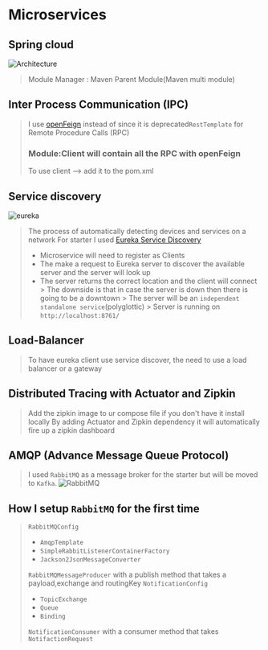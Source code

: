 # Microservices

## Spring cloud

![Architecture](https://user-images.githubusercontent.com/40702606/144061535-7a42e85b-59d6-4f7f-9c35-18a48b49e6de.png)

> Module Manager : Maven Parent Module(Maven multi module)

## Inter Process Communication (IPC)

> I use [openFeign](https://spring.io/projects/spring-cloud-openfeign) instead of since it
> is deprecated`RestTemplate` for Remote Procedure Calls (RPC)
> ### Module:Client will contain all the RPC with openFeign
> To use client --> add it to the pom.xml

## Service discovery

![eureka](https://miro.medium.com/v2/resize:fit:1100/format:webp/1*4F7jh6PNf5CDK6pN4H9UHw.jpeg)

> The process of automatically detecting devices and services on a network
> For starter I used [Eureka Service Discovery](https://spring.io/projects/spring-cloud-netflix)
> * Microservice will need to register as Clients
> * The make a request to Eureka server to discover the available server and the server will look up
> * The server returns the correct location and the client will connect
    > The downside is that in case the server is down then there is going to be a downtown
    > The server will be an `independent standalone service`(polyglottic)
    > Server is running on `http://localhost:8761/`

## Load-Balancer

> To have eureka client use service discover, the need to use a load balancer or a gateway

## Distributed Tracing with Actuator and Zipkin

> Add the zipkin image to ur compose file if you don't have it install locally
> By adding Actuator and Zipkin dependency it will automatically fire up a zipkin dashboard

## AMQP (Advance Message Queue Protocol)
> I used `RabbitMQ` as a message broker for the starter but will be moved to `Kafka`.
> ![RabbitMQ](https://sipodsoftware.com/wp-content/uploads/2023/04/2.jpg)

## How I setup `RabbitMQ` for the first time
> `RabbitMQConfig`
>  - `AmqpTemplate`
>  - `SimpleRabbitListenerContainerFactory`
>  - `Jackson2JsonMessageConverter`
> 
> `RabbitMQMessageProducer` with a publish method that takes a payload,exchange and routingKey
> `NotificationConfig`
> - `TopicExchange`
> - `Queue`
> - `Binding`
> 
> `NotificationConsumer` with a consumer method that takes `NotifactionRequest`
